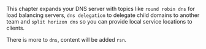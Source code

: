 This chapter expands your DNS server with topics like `round robin dns`
for load balancing servers, `dns delegation` to delegate child domains
to another team and `split horizon dns` so you can provide local service
locations to clients.

There is more to `dns`, content will be added `rsn`.

